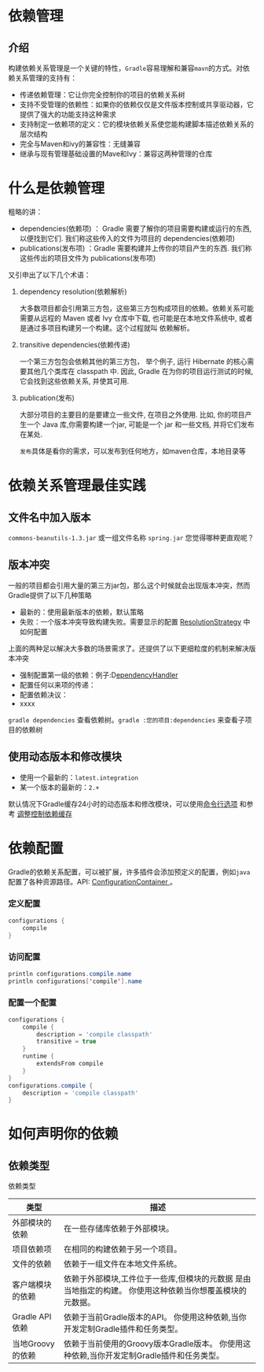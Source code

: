 # 依赖管理

## 介绍
构建依赖关系管理是一个关键的特性，`Gradle`容易理解和兼容`mavn`的方式。对依赖关系管理的支持有：
* 传递依赖管理：它让你完全控制你的项目的依赖关系树
* 支持不受管理的依赖性：如果你的依赖仅仅是文件版本控制或共享驱动器，它提供了强大的功能支持这种需求
* 支持制定一依赖项的定义：它的模块依赖关系使您能构建脚本描述依赖关系的层次结构
* 完全与Maven和ivy的兼容性：无缝兼容
* 继承与现有管理基础设置的Mave和Ivy：兼容这两种管理的仓库

# 什么是依赖管理
粗略的讲：
- dependencies(依赖项) ：
Gradle 需要了解你的项目需要构建或运行的东西, 以便找到它们. 我们称这些传入的文件为项目的 dependencies(依赖项)
- publications(发布项) ：Gradle 需要构建并上传你的项目产生的东西. 我们称这些传出的项目文件为 publications(发布项)

又引申出了以下几个术语：

1. dependency resolution(依赖解析)

    大多数项目都会引用第三方包，这些第三方包构成项目的依赖。依赖关系可能需要从远程的 Maven 或者 Ivy 仓库中下载, 也可能是在本地文件系统中, 或者是通过多项目构建另一个构建。这个过程就叫 依赖解析。
2. transitive dependencies(依赖传递)
    
    一个第三方包包会依赖其他的第三方包， 举个例子, 运行 Hibernate 的核心需要其他几个类库在 classpath 中. 因此, Gradle 在为你的项目运行测试的时候, 它会找到这些依赖关系, 并使其可用. 
3. publication(发布)

    大部分项目的主要目的是要建立一些文件, 在项目之外使用. 比如, 你的项目产生一个 Java 库,你需要构建一个jar, 可能是一个 jar 和一些文档, 并将它们发布在某处.
    
    `发布`具体是看你的需求，可以发布到任何地方，如maven仓库，本地目录等
    
# 依赖关系管理最佳实践    
## 文件名中加入版本
 `commons-beanutils-1.3.jar` 或一组文件名称 `spring.jar`
您觉得哪种更直观呢？

## 版本冲突
一般的项目都会引用大量的第三方jar包，那么这个时候就会出现版本冲突，然而Gradle提供了以下几种策略

* 最新的：使用最新版本的依赖，默认策略
* 失败：一个版本冲突导致构建失败。需要显示的配置  [ResolutionStrategy](https://docs.gradle.org/current/dsl/org.gradle.api.artifacts.ResolutionStrategy.html?_ga=1.13926064.663550861.1483336010   ) 中如何配置

上面的两种足以解决大多数的场景需求了。还提供了以下更细粒度的机制来解决版本冲突
* 强制配置第一级的依赖：例子:D[ependencyHandler ](https://docs.gradle.org/current/dsl/org.gradle.api.artifacts.dsl.DependencyHandler.html?_ga=1.77181586.663550861.1483336010)
* 配置任何以来项的传递：
* 配置依赖决议：
* xxxx

`gradle dependencies` 查看依赖树。`gradle :您的项目:dependencies` 来查看子项目的依赖树

## 使用动态版本和修改模块
* 使用一个最新的：`latest.integration`
* 某一个版本的最新的：`2.+`

默认情况下Gradle缓存24小时的动态版本和修改模块，可以使用[命令行选项](https://docs.gradle.org/current/userguide/dependency_management.html?_ga=1.114054784.663550861.1483336010#sec:cache_command_line_options) 和参考 [调整控制依赖缓存](https://docs.gradle.org/current/userguide/dependency_management.html?_ga=1.184662830.663550861.1483336010#sec:controlling_caching)

# 依赖配置
Gradle的依赖关系配置，可以被扩展，许多插件会添加预定义的配置，例如`java`配置了各种资源路径。API:  [ConfigurationContainer ](https://docs.gradle.org/current/dsl/org.gradle.api.artifacts.ConfigurationContainer.html?_ga=1.114512384.663550861.1483336010)。

### 定义配置
```groovy
configurations {
    compile
}
```
### 访问配置
```java
println configurations.compile.name
println configurations['compile'].name
```

### 配置一个配置
```groovy
configurations {
    compile {
        description = 'compile classpath'
        transitive = true
    }
    runtime {
        extendsFrom compile
    }
}
configurations.compile {
    description = 'compile classpath'
}
```

# 如何声明你的依赖
## 依赖类型
 依赖类型

| 类型 | 描述 |
|-------------------|------------------
| 外部模块的依赖	     | 在一些存储库依赖于外部模块。
| 项目依赖项	     | 在相同的构建依赖于另一个项目。
| 文件的依赖	     | 依赖于一组文件在本地文件系统。
| 客户端模块的依赖    | 依赖于外部模块,工件位于一些库,但模块的元数据 是由当地指定的构建。 你使用这种依赖当你想覆盖模块的元数据。
| Gradle API依赖     | 依赖于当前Gradle版本的API。 你使用这种依赖,当你开发定制Gradle插件和任务类型。
| 当地Groovy的依赖    | 依赖于当前使用的Groovy版本Gradle版本。 你使用这种依赖,当你开发定制Gradle插件和任务类型。